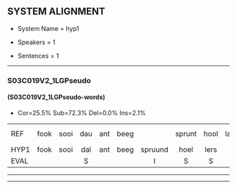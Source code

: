 
## SYSTEM ALIGNMENT

- System Name = hyp1

- Speakers = 1

- Sentences = 1

---

### S03C019V2_1LGPseudo

#### (S03C019V2_1LGPseudo-words)

- Cor=25.5%	Sub=72.3%	Del=0.0%	Ins=2.1%

|  |  |  |  |  |  |  |  |  |  |  |  |  |  |  |  |  |  |  |  |  |  |  |  |  |  |  |  |  |  |  |  |  |  |  |  |  |  |  |  |  |  |  |  |  |  |  |  |
|:--- |:---:|:---:|:---:|:---:|:---:|:---:|:---:|:---:|:---:|:---:|:---:|:---:|:---:|:---:|:---:|:---:|:---:|:---:|:---:|:---:|:---:|:---:|:---:|:---:|:---:|:---:|:---:|:---:|:---:|:---:|:---:|:---:|:---:|:---:|:---:|:---:|:---:|:---:|:---:|:---:|:---:|:---:|:---:|:---:|:---:|:---:|:---:|
| REF | fook | sooi | dau | ant | beeg |  | sprunt | hool | larst | vout | zwoei | fam | rachts | vaap | * | sprieuw | keng | swoers | * | doer | plirt | jien | blard | guul | hoekt | neeuw | noork | * | vid | zans | *(leem) | leum | haans | spaai | * | sjalt | heik | sank | roen | frijk | eem | schard | grek | dron | * | snaaf | stuid |
| HYP1 | fook | sooi | dal | ant | beeg | spruund | hoel | lers | t | vout | zwoo | van | rachts | vaap | spriel | spriel | kin | swoors | do | dour | pleert | leem | blert | guul | woekt | meel | noork | vip | vit | dans | leem | lem | hans | si | chan | chelt | hek | sant | roen | vrijk | een | schart | gek | dron | snee | snaaf | stat |
| EVAL |  |  | S |  |  | I | S | S | S |  | S | S |  |  | S | S | S | S | S | S | S | S | S |  | S | S |  | S | S | S | S | S | S | S | S | S | S | S |  | S | S | S | S |  | S |  | S |
---

---
